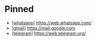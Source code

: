 # Pinned
- [[whatsapp]] https://web.whatsapp.com/
- [[gmail]] https://mail.google.com
- [[telegram]] https://web.telegram.org/

[//begin]: # "Autogenerated link references for markdown compatibility"
[whatsapp]: whatsapp.md "Whatsapp"
[gmail]: gmail.md "Gmail"
[telegram]: telegram.md "Telegram"
[//end]: # "Autogenerated link references"